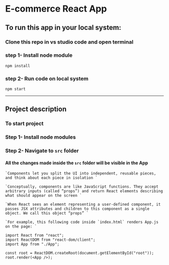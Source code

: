 # E-commerce React App

## To run this app in your local system:

### Clone this repo in vs studio code and open terminal

### step 1- Install node module
```
npm install
```

### step 2- Run code on local system
```
npm start
```
---
## Project description

### To start project

### Step 1- Install node modules

### Step 2- Navigate to `src` folder

#### All the changes made inside the `src` folder will be visible in the App

```
`Components let you split the UI into independent, reusable pieces, and think about each piece in isolation `

`Conceptually, components are like JavaScript functions. They accept arbitrary inputs (called “props”) and return React elements describing what should appear on the screen `

`When React sees an element representing a user-defined component, it passes JSX attributes and children to this component as a single object. We call this object “props” `

`For example, this following code inside `index.html` renders App.js on the page: `
```

```
import React from "react";
import ReactDOM from "react-dom/client";
import App from "./App";

const root = ReactDOM.createRoot(document.getElementById("root"));
root.render(<App />);
```

